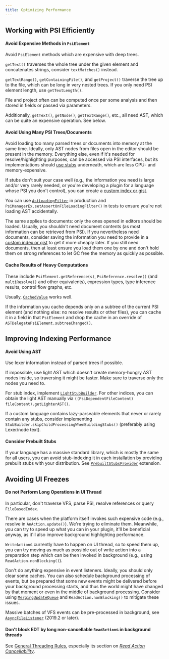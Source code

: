 ```yaml
---
title: Optimizing Performance
---
```

<!-- Copyright 2000-2020 JetBrains s.r.o. and other contributors. Use of this source code is governed by the Apache 2.0 license that can be found in the LICENSE file. -->

## Working with PSI Efficiently

#### Avoid Expensive Methods in `PsiElement`

Avoid `PsiElement` methods which are expensive with deep trees.

`getText()` traverses the whole tree under the given element and concatenates strings, consider `textMatches()` instead.

`getTextRange()`, `getContainingFile()`, and `getProject()` traverse the tree up to the file, which can be long in very nested trees.
If you only need PSI element length, use `getTextLength()`.

File and project often can be computed once per some analysis and then stored in fields or passed via parameters.

Additionally, `getText()`, `getNode()`, `getTextRange()`, etc., all need AST, which can be quite an expensive operation.
See below.

#### Avoid Using Many PSI Trees/Documents

Avoid loading too many parsed trees or documents into memory at the same time.
Ideally, only AST nodes from files open in the editor should be present in the memory.
Everything else, even if it's needed for resolve/highlighting purposes, can be accessed via PSI interfaces, but its implementations should [use stubs](/basics/indexing_and_psi_stubs/stub_indexes.md) underneath, which are less CPU- and memory-expensive.

If stubs don't suit your case well (e.g., the information you need is large and/or very rarely needed, or you're developing a plugin for a language whose PSI you don't control), you can create a [custom index or gist](/basics/indexing_and_psi_stubs.md).

You can use [`AstLoadingFilter`](upsource:///platform/core-api/src/com/intellij/util/AstLoadingFilter.java) in production and `PsiManagerEx.setAssertOnFileLoadingFilter()` in tests to ensure you're not loading AST accidentally.

The same applies to documents: only the ones opened in editors should be loaded.
Usually, you shouldn't need document contents (as most information can be retrieved from PSI).
If you nevertheless need documents, consider saving the information you need to provide in a [custom index or gist](/basics/indexing_and_psi_stubs.md) to get it more cheaply later.
If you still need documents, then at least ensure you load them one by one and don't hold them on strong references to let GC free the memory as quickly as possible.

#### Cache Results of Heavy Computations

These include `PsiElement.getReference(s)`, `PsiReference.resolve()` (and `multiResolve()` and other equivalents), expression types, type inference results, control flow graphs, etc.

Usually, [`CachedValue`](upsource:///platform/core-api/src/com/intellij/psi/util/CachedValue.java) works well.

If the information you cache depends only on a subtree of the current PSI element (and nothing else: no resolve results or other files), you can cache it in a field in that `PsiElement` and drop the cache in an override of `ASTDelegatePsiElement.subtreeChanged()`.

## Improving Indexing Performance

#### Avoid Using AST

Use lexer information instead of parsed trees if possible.

If impossible, use light AST which doesn't create memory-hungry AST nodes inside, so traversing it might be faster.
Make sure to traverse only the nodes you need to.

For stub index, implement [`LightStubBuilder`](upsource:///platform/core-impl/src/com/intellij/psi/stubs/LightStubBuilder.java).
For other indices, you can obtain the light AST manually via `((PsiDependentFileContent) fileContent).getLighterAST()`.

If a custom language contains lazy-parseable elements that never or rarely contain any stubs, consider implementing `StubBuilder.skipChildProcessingWhenBuildingStubs()` (preferably using Lexer/node text).

#### Consider Prebuilt Stubs

If your language has a massive standard library, which is mostly the same for all users, you can avoid stub-indexing it in each installation by providing prebuilt stubs with your distribution.
See [`PrebuiltStubsProvider`](upsource:///platform/lang-impl/src/com/intellij/psi/stubs/PrebuiltStubs.kt) extension.

## Avoiding UI Freezes

#### Do not Perform Long Operations in UI Thread

In particular, don't traverse VFS, parse PSI, resolve references or query `FileBasedIndex`.

There are cases when the platform itself invokes such expensive code (e.g., resolve in `AnAction.update()`).
We're trying to eliminate them.
Meanwhile, you can try to speed up what you can in your plugin, it'll be beneficial anyway, as it'll also improve background highlighting performance.

`WriteAction`s currently have to happen on UI thread, so to speed them up, you can try moving as much as possible out of write action into a preparation step which can be then invoked in background (e.g., using `ReadAction.nonBlocking()`).

Don't do anything expensive in event listeners.
Ideally, you should only clear some caches.
You can also schedule background processing of events, but be prepared that some new events might be delivered before your background processing starts, and thus the world might have changed by that moment or even in the middle of background processing.
Consider using [`MergingUpdateQueue`](upsource:///platform/platform-api/src/com/intellij/util/ui/update/MergingUpdateQueue.java) and `ReadAction.nonBlocking()` to mitigate these issues.

Massive batches of VFS events can be pre-processed in background, see [`AsyncFileListener`](upsource:///platform/core-api/src/com/intellij/openapi/vfs/AsyncFileListener.java) (2019.2 or later).

#### Don't block EDT by long non-cancellable `ReadAction`s in background threads

See [General Threading Rules](/basics/architectural_overview/general_threading_rules.md), especially its section on [*Read Action Cancellability*](/basics/architectural_overview/general_threading_rules.md#read-action-cancellability).
